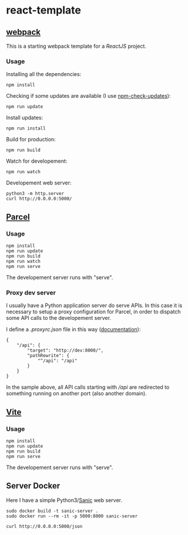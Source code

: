 # react-template

## [webpack](https://webpack.js.org/)

This is a starting webpack template for a _ReactJS_ project.

### Usage

Installing all the dependencies:

    npm install

Checking if some updates are available (I use [npm-check-updates](https://github.com/raineorshine/npm-check-updates)):

    npm run update

Install updates:

    npm run install

Build for production:

    npm run build

Watch for developement:

    npm run watch

Developement web server:

    python3 -m http.server
    curl http://0.0.0.0:5000/

## [Parcel](https://parceljs.org/)

### Usage

    npm install
    npm run update
    npm run build
    npm run watch
    npm run serve

The developement server runs with "serve".

### Proxy dev server

I usually have a Python application server do serve APIs.
In this case it is necessary to setup a proxy configuration for Parcel, in order to dispatch some API calls to the developement server.

I define a _.proxyrc.json_ file in this way ([documentation](https://parceljs.org/features/development/#api-proxy)):

    {
        "/api": {
            "target": "http://dev:8000/",
            "pathRewrite": {
                "^/api": "/api"
            }
        }
    }

In the sample above, all API calls starting with _/api_ are redirected to something running on another port (also another domain).

## [Vite](https://vitejs.dev/)

### Usage

    npm install
    npm run update
    npm run build
    npm run serve

The developement server runs with "serve".

## Server Docker

Here I have a simple Python3/[Sanic](https://sanic.dev/en/) web server.

    sudo docker build -t sanic-server .
    sudo docker run --rm -it -p 5000:8000 sanic-server

    curl http://0.0.0.0:5000/json
